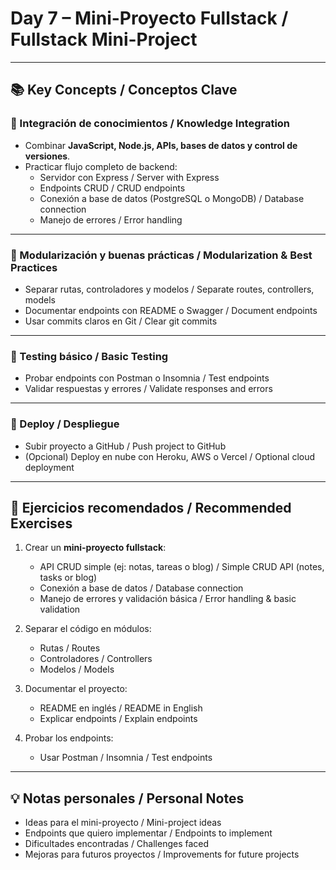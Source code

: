 # Day 7 – Mini-Proyecto Fullstack / Fullstack Mini-Project

---

## 📚 Key Concepts / Conceptos Clave

### 🔹 Integración de conocimientos / Knowledge Integration
- Combinar **JavaScript, Node.js, APIs, bases de datos y control de versiones**.  
- Practicar flujo completo de backend:  
  - Servidor con Express / Server with Express  
  - Endpoints CRUD / CRUD endpoints  
  - Conexión a base de datos (PostgreSQL o MongoDB) / Database connection  
  - Manejo de errores / Error handling  

---

### 🔹 Modularización y buenas prácticas / Modularization & Best Practices
- Separar rutas, controladores y modelos / Separate routes, controllers, models  
- Documentar endpoints con README o Swagger / Document endpoints  
- Usar commits claros en Git / Clear git commits  

---

### 🔹 Testing básico / Basic Testing
- Probar endpoints con Postman o Insomnia / Test endpoints  
- Validar respuestas y errores / Validate responses and errors  

---

### 🔹 Deploy / Despliegue
- Subir proyecto a GitHub / Push project to GitHub  
- (Opcional) Deploy en nube con Heroku, AWS o Vercel / Optional cloud deployment  

---

## 🎯 Ejercicios recomendados / Recommended Exercises

1. Crear un **mini-proyecto fullstack**:
   - API CRUD simple (ej: notas, tareas o blog) / Simple CRUD API (notes, tasks or blog)  
   - Conexión a base de datos / Database connection  
   - Manejo de errores y validación básica / Error handling & basic validation  

2. Separar el código en módulos:
   - Rutas / Routes  
   - Controladores / Controllers  
   - Modelos / Models  

3. Documentar el proyecto:
   - README en inglés / README in English  
   - Explicar endpoints / Explain endpoints  

4. Probar los endpoints:
   - Usar Postman / Insomnia / Test endpoints  

---

## 💡 Notas personales / Personal Notes
- Ideas para el mini-proyecto / Mini-project ideas  
- Endpoints que quiero implementar / Endpoints to implement  
- Dificultades encontradas / Challenges faced  
- Mejoras para futuros proyectos / Improvements for future projects  
